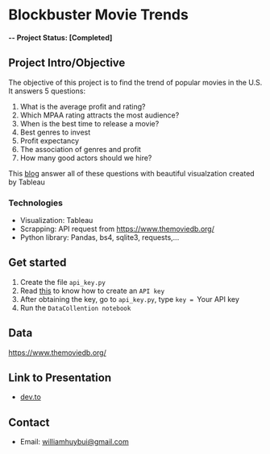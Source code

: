 # Blockbuster Movie Trends

#### -- Project Status: [Completed]

## Project Intro/Objective

The objective of this project is to find the trend of popular movies in the U.S. It answers 5 questions:
1) What is the average profit and rating?
2) Which MPAA rating attracts the most audience?
3) When is the best time to release a movie?
4) Best genres to invest
5) Profit expectancy
6) The association of genres and profit
7) How many good actors should we hire?

This [blog](https://dev.to/williamhuybui/blockbuster-movie-trends-h94) answer all of these questions with beautiful visualzation created by Tableau

### Technologies
* Visualization: Tableau
* Scrapping: API request from https://www.themoviedb.org/
* Python library: Pandas, bs4, sqlite3, requests,...

## Get started


1) Create the file `api_key.py`
2) Read [this](https://www.themoviedb.org/faq/api) to know how to create an `API key`
3) After obtaining the key, go to `api_key.py`, type `key = `Your API key` `
4) Run the `DataCollention notebook`

## Data
https://www.themoviedb.org/

## Link to Presentation
* [dev.to](https://dev.to/williamhuybui/blockbuster-movie-trends-h94)

## Contact
* Email: williamhuybui@gmail.com
